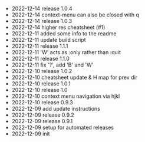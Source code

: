 - 2022-12-14	release 1.0.4
- 2022-12-14	context-menu can also be closed with q
- 2022-12-14	release 1.0.3
- 2022-12-14	higher res cheatsheet (#1)
- 2022-12-11	added some info to the readme
- 2022-12-11	update build script
- 2022-12-11	release 1.1.1
- 2022-12-11	'W' acts as :only rather than :quit
- 2022-12-11	release 1.1.0
- 2022-12-11	fix '?', add 'B' and 'W'
- 2022-12-10	release 1.0.2
- 2022-12-10	cheatsheet update & H map for prev dir
- 2022-12-10	release 1.0.1
- 2022-12-10	release 1.0
- 2022-12-10	context menu navigation via hjkl
- 2022-12-10	release 0.9.3
- 2022-12-09	add update instructions
- 2022-12-09	release 0.9.2
- 2022-12-09	release 0.9.1
- 2022-12-09	setup for automated releases
- 2022-12-09	init
